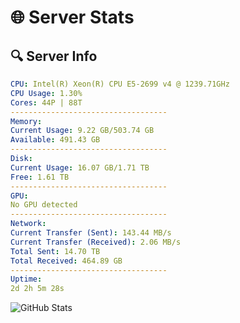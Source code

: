 # 🌐 Server Stats
## 🔍 Server Info
```yaml
CPU: Intel(R) Xeon(R) CPU E5-2699 v4 @ 1239.71GHz
CPU Usage: 1.30%
Cores: 44P | 88T
-----------------------------------
Memory:
Current Usage: 9.22 GB/503.74 GB
Available: 491.43 GB
-----------------------------------
Disk:
Current Usage: 16.07 GB/1.71 TB
Free: 1.61 TB
-----------------------------------
GPU:
No GPU detected
-----------------------------------
Network:
Current Transfer (Sent): 143.44 MB/s
Current Transfer (Received): 2.06 MB/s
Total Sent: 14.70 TB
Total Received: 464.89 GB
-----------------------------------
Uptime:
2d 2h 5m 28s
```
![GitHub Stats](https://img.shields.io/badge/Updated-2025-02-10_00:48:47-blue)